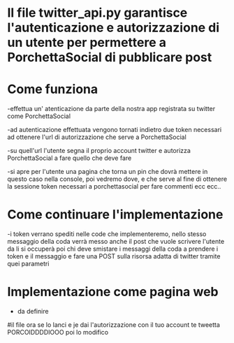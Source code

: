 # Il file twitter_api.py garantisce l'autenticazione e autorizzazione di un utente per permettere a PorchettaSocial di pubblicare post 


# Come funziona

-effettua un' atenticazione da parte della nostra app registrata su twitter come PorchettaSocial

-ad autenticazione effettuata vengono tornati indietro due token necessari ad ottenere l'url di autorizzazione che serve a PorchettaSocial

-su quell'url l'utente segna il proprio account twitter e autorizza PorchettaSocial a fare quello che deve fare

-si apre per l'utente una pagina che torna un pin che dovrà mettere in questo caso nella console, poi vedremo dove, e che serve al fine di 
ottenere la sessione token necessari a porchettasocial per fare commenti ecc ecc..

# Come continuare l'implementazione

-i token verrano spediti nelle code che implementeremo, nello stesso messaggio della coda verrà messo anche il post che vuole scrivere l'utente 	   da li si occuperà poi chi deve smistare i messaggi della coda a prendere i token e il messaggio e fare una POST sulla risorsa adatta 	   di twitter tramite quei parametri

# Implementazione come pagina web

- da definire

#il file ora se lo lanci e je dai l'autorizzazione con il tuo account te tweetta PORCOIDDDDIOOO poi lo modifico
